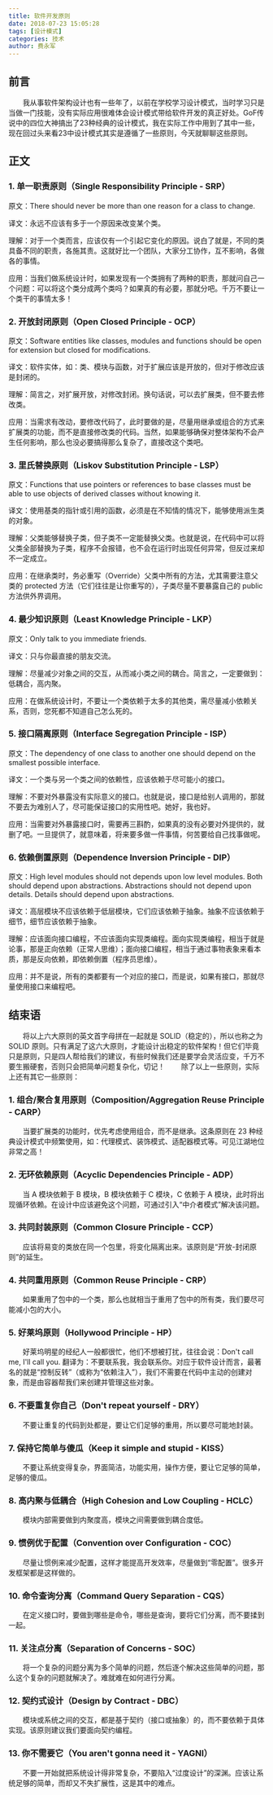 ```yaml
---
title: 软件开发原则
date: 2018-07-23 15:05:28
tags: [设计模式]
categories: 技术
author: 费永军
---
```

## 前言
&emsp;&emsp;我从事软件架构设计也有一些年了，以前在学校学习设计模式，当时学习只是当做一门技能，没有实际应用很难体会设计模式带给软件开发的真正好处。GoF传说中的四位大神搞出了23种经典的设计模式，我在实际工作中用到了其中一些，现在回过头来看23中设计模式其实是遵循了一些原则，今天就聊聊这些原则。


## 正文
### 1. 单一职责原则（Single Responsibility Principle - SRP）
原文：There should never be more than one reason for a class to change.

译文：永远不应该有多于一个原因来改变某个类。

理解：对于一个类而言，应该仅有一个引起它变化的原因。说白了就是，不同的类具备不同的职责，各施其责。这就好比一个团队，大家分工协作，互不影响，各做各的事情。

应用：当我们做系统设计时，如果发现有一个类拥有了两种的职责，那就问自己一个问题：可以将这个类分成两个类吗？如果真的有必要，那就分吧。千万不要让一个类干的事情太多！


### 2. 开放封闭原则（Open Closed Principle - OCP）
原文：Software entities like classes, modules and functions should be open for extension but closed for modifications.

译文：软件实体，如：类、模块与函数，对于扩展应该是开放的，但对于修改应该是封闭的。

理解：简言之，对扩展开放，对修改封闭。换句话说，可以去扩展类，但不要去修改类。

应用：当需求有改动，要修改代码了，此时要做的是，尽量用继承或组合的方式来扩展类的功能，而不是直接修改类的代码。当然，如果能够确保对整体架构不会产生任何影响，那么也没必要搞得那么复杂了，直接改这个类吧。

### 3. 里氏替换原则（Liskov Substitution Principle - LSP）
原文：Functions that use pointers or references to base classes must be able to use objects of derived classes without knowing it.

译文：使用基类的指针或引用的函数，必须是在不知情的情况下，能够使用派生类的对象。

理解：父类能够替换子类，但子类不一定能替换父类。也就是说，在代码中可以将父类全部替换为子类，程序不会报错，也不会在运行时出现任何异常，但反过来却不一定成立。

应用：在继承类时，务必重写（Override）父类中所有的方法，尤其需要注意父类的 protected 方法（它们往往是让你重写的），子类尽量不要暴露自己的 public 方法供外界调用。

### 4. 最少知识原则（Least Knowledge Principle - LKP）
原文：Only talk to you immediate friends.

译文：只与你最直接的朋友交流。

理解：尽量减少对象之间的交互，从而减小类之间的耦合。简言之，一定要做到：低耦合，高内聚。

应用：在做系统设计时，不要让一个类依赖于太多的其他类，需尽量减小依赖关系，否则，您死都不知道自己怎么死的。
### 5. 接口隔离原则（Interface Segregation Principle - ISP）
原文：The dependency of one class to another one should depend on the smallest possible interface.

译文：一个类与另一个类之间的依赖性，应该依赖于尽可能小的接口。

理解：不要对外暴露没有实际意义的接口。也就是说，接口是给别人调用的，那就不要去为难别人了，尽可能保证接口的实用性吧。她好，我也好。

应用：当需要对外暴露接口时，需要再三斟酌，如果真的没有必要对外提供的，就删了吧。一旦提供了，就意味着，将来要多做一件事情，何苦要给自己找事做呢。
### 6. 依赖倒置原则（Dependence Inversion Principle - DIP）
原文：High level modules should not depends upon low level modules. Both should depend upon abstractions. Abstractions should not depend upon details. Details should depend upon abstractions.

译文：高层模块不应该依赖于低层模块，它们应该依赖于抽象。抽象不应该依赖于细节，细节应该依赖于抽象。

理解：应该面向接口编程，不应该面向实现类编程。面向实现类编程，相当于就是论事，那是正向依赖（正常人思维）；面向接口编程，相当于通过事物表象来看本质，那是反向依赖，即依赖倒置（程序员思维）。

应用：并不是说，所有的类都要有一个对应的接口，而是说，如果有接口，那就尽量使用接口来编程吧。


## 结束语
&emsp;&emsp;将以上六大原则的英文首字母拼在一起就是 SOLID（稳定的），所以也称之为 SOLID 原则。只有满足了这六大原则，才能设计出稳定的软件架构！但它们毕竟只是原则，只是四人帮给我们的建议，有些时候我们还是要学会灵活应变，千万不要生搬硬套，否则只会把简单问题复杂化，切记！
&emsp;&emsp;除了以上一些原则，实际上还有其它一些原则：
### 1. 组合/聚合复用原则（Composition/Aggregation Reuse Principle - CARP）
&emsp;&emsp;当要扩展类的功能时，优先考虑使用组合，而不是继承。这条原则在 23 种经典设计模式中频繁使用，如：代理模式、装饰模式、适配器模式等。可见江湖地位非常之高！
### 2. 无环依赖原则（Acyclic Dependencies Principle - ADP）
&emsp;&emsp;当 A 模块依赖于 B 模块，B 模块依赖于 C 模块，C 依赖于 A 模块，此时将出现循环依赖。在设计中应该避免这个问题，可通过引入“中介者模式”解决该问题。
### 3. 共同封装原则（Common Closure Principle - CCP）
&emsp;&emsp;应该将易变的类放在同一个包里，将变化隔离出来。该原则是“开放-封闭原则”的延生。
### 4. 共同重用原则（Common Reuse Principle - CRP）
&emsp;&emsp;如果重用了包中的一个类，那么也就相当于重用了包中的所有类，我们要尽可能减小包的大小。
### 5. 好莱坞原则（Hollywood Principle - HP）
&emsp;&emsp;好莱坞明星的经纪人一般都很忙，他们不想被打扰，往往会说：Don't call me, I'll call you. 翻译为：不要联系我，我会联系你。对应于软件设计而言，最著名的就是“控制反转”（或称为“依赖注入”），我们不需要在代码中主动的创建对象，而是由容器帮我们来创建并管理这些对象。
### 6. 不要重复你自己（Don't repeat yourself - DRY）
&emsp;&emsp;不要让重复的代码到处都是，要让它们足够的重用，所以要尽可能地封装。
### 7. 保持它简单与傻瓜（Keep it simple and stupid - KISS）
&emsp;&emsp;不要让系统变得复杂，界面简洁，功能实用，操作方便，要让它足够的简单，足够的傻瓜。
### 8. 高内聚与低耦合（High Cohesion and Low Coupling - HCLC）
&emsp;&emsp;模块内部需要做到内聚度高，模块之间需要做到耦合度低。
### 9. 惯例优于配置（Convention over Configuration - COC）
&emsp;&emsp;尽量让惯例来减少配置，这样才能提高开发效率，尽量做到“零配置”。很多开发框架都是这样做的。
### 10. 命令查询分离（Command Query Separation - CQS）
&emsp;&emsp;在定义接口时，要做到哪些是命令，哪些是查询，要将它们分离，而不要揉到一起。
### 11. 关注点分离（Separation of Concerns - SOC）
&emsp;&emsp;将一个复杂的问题分离为多个简单的问题，然后逐个解决这些简单的问题，那么这个复杂的问题就解决了。难就难在如何进行分离。
### 12. 契约式设计（Design by Contract - DBC）
&emsp;&emsp;模块或系统之间的交互，都是基于契约（接口或抽象）的，而不要依赖于具体实现。该原则建议我们要面向契约编程。
### 13. 你不需要它（You aren't gonna need it - YAGNI）
&emsp;&emsp;不要一开始就把系统设计得非常复杂，不要陷入“过度设计”的深渊。应该让系统足够的简单，而却又不失扩展性，这是其中的难点。
